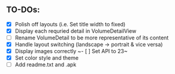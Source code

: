 ## TO-DOs:

- [x] Polish off layouts (i.e. Set title width to fixed)
- [x] Display each requried detail in VolumeDetailView
- [ ] Rename VolumeDetail to be more representative of its content
- [x] Handle layout switching (landscape -> portrait & vice versa)
- [x] Display images correctly
~- [ ] Set API to 23~
- [x] Set color style and theme
- [ ] Add readme.txt and .apk